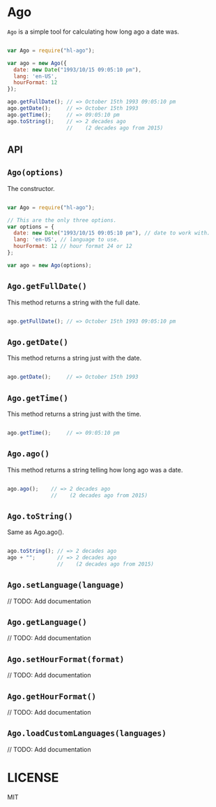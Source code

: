 Ago
===

`Ago` is a simple tool for calculating how long ago a date was.

```js

var Ago = require("hl-ago");

var ago = new Ago({
  date: new Date("1993/10/15 09:05:10 pm"),
  lang: 'en-US',
  hourFormat: 12
});

ago.getFullDate(); // => October 15th 1993 09:05:10 pm
ago.getDate();     // => October 15th 1993
ago.getTime();     // => 09:05:10 pm
ago.toString();    // => 2 decades ago
                   //    (2 decades ago from 2015)

```

API
---

`Ago(options)`
--------------

The constructor.

```js

var Ago = require("hl-ago");

// This are the only three options.
var options = {
  date: new Date("1993/10/15 09:05:10 pm"), // date to work with.
  lang: 'en-US', // language to use.
  hourFormat: 12 // hour format 24 or 12
};

var ago = new Ago(options);

```

`Ago.getFullDate()`
-------------------

This method returns a string with the full date.

```js

ago.getFullDate(); // => October 15th 1993 09:05:10 pm

```

`Ago.getDate()`
---------------

This method returns a string just with the date.

```js

ago.getDate();     // => October 15th 1993

```

`Ago.getTime()`
---------------

This method returns a string just with the time.

```js

ago.getTime();     // => 09:05:10 pm

```

`Ago.ago()`
----------------

This method returns a string telling how long ago was a date.

```js

ago.ago();    // => 2 decades ago
              //    (2 decades ago from 2015)

```

`Ago.toString()`
----------------

Same as Ago.ago().

```js

ago.toString(); // => 2 decades ago
ago + "";       // => 2 decades ago
                //    (2 decades ago from 2015)

```

`Ago.setLanguage(language)`
----------------

// TODO: Add documentation

`Ago.getLanguage()`
----------------

// TODO: Add documentation

`Ago.setHourFormat(format)`
----------------

// TODO: Add documentation

`Ago.getHourFormat()`
----------------

// TODO: Add documentation

`Ago.loadCustomLanguages(languages)`
----------------

// TODO: Add documentation


LICENSE
=======
MIT
